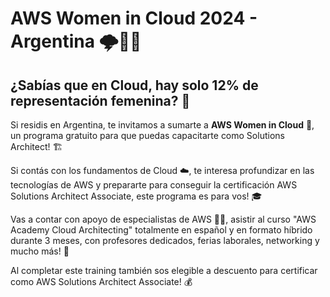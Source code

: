 # AWS Women in Cloud 2024 - Argentina 🌩️👩‍💻

## ¿Sabías que en Cloud, hay solo 12% de representación femenina? 🤔

Si residis en Argentina, te invitamos a sumarte a **AWS Women in Cloud** 🎉, un programa gratuito para que puedas capacitarte como Solutions Architect! 🏗️

Si contás con los fundamentos de Cloud ☁️, te interesa profundizar en las tecnologías de AWS y prepararte para conseguir la certificación AWS Solutions Architect Associate, este programa es para vos! 🎓

Vas a contar con apoyo de especialistas de AWS 👩‍💼, asistir al curso "AWS Academy Cloud Architecting" totalmente en español y en formato híbrido durante 3 meses, con profesores dedicados, ferias laborales, networking y mucho más! 🚀

Al completar este training también sos elegible a descuento para certificar como AWS Solutions Architect Associate! 💰